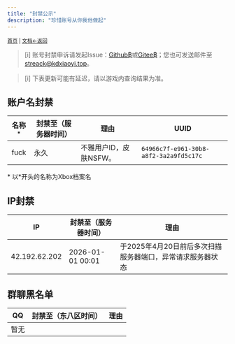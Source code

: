 ```yaml
---
title: "封禁公示"
description: "珍惜账号从你我他做起"
---
```

<small id="old_menu"><a href="/Streack/">首页</a> | <a href="/Streack/doc/">文档</a></small><small><a href="../../">←返回</a></small><br>

> [i] 账号封禁申诉请发起Issue：[Github฿](https://github.com/kdxhub/Streack/issues/new)或[Gitee฿](https://gitee.com/kdxiaoyi/Streack/issues/new)；您也可发送邮件至[streack@kdxiaoyi.top](mailto:streack@kdxiaoyi.top?subject=%E6%A0%88%E6%B5%81Streack%E5%B0%81%E7%A6%81%E7%94%B3%E8%AF%89)。

> [i] 下表更新可能有延迟，请以游戏内查询结果为准。

## 账户名封禁

| 名称<sup>*</sup> | 封禁至（服务器时间） | 理由 | UUID |
|:-:|-|-|-|
| fuck | 永久 | 不雅用户ID，皮肤NSFW。 | `64966c7f-e961-30b8-a8f2-3a2a9fd5c17c` |

\* 以*开头的名称为Xbox档案名<br>

## IP封禁

| IP | 封禁至（服务器时间） | 理由 |
|:-:|-|-|
| 42.192.62.202 | 2026-01-01 00:01 | 于2025年4月20日前后多次扫描服务器端口，异常请求服务器状态 |

## 群聊黑名单

| QQ | 封禁至（东八区时间） | 理由 |
|:-:|-|-|
| 暂无 |  |  |  |

<script src="https://rs.kdxiaoyi.top/res/scripts/js/sober@1.0.6.min.js"></script><script src="https://kdxiaoyi.top/Streack/page/js/pmd.js"></script><script src="https://rs.kdxiaoyi.top/res/scripts/js/pmd-reRender.min.js"></script>